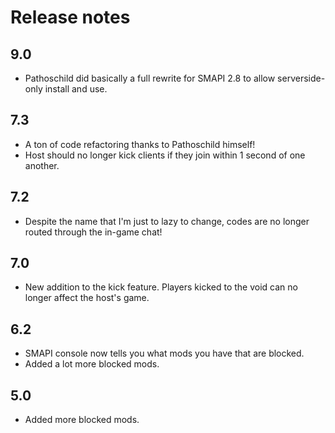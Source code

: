 # Release notes
## 9.0
* Pathoschild did basically a full rewrite for SMAPI 2.8 to allow serverside-only install and use.

## 7.3
* A ton of code refactoring thanks to Pathoschild himself!
* Host should no longer kick clients if they join within 1 second of one another.

## 7.2
* Despite the name that I'm just to lazy to change, codes are no longer routed through the in-game chat!

## 7.0
* New addition to the kick feature. Players kicked to the void can no longer affect the host's game.

## 6.2
* SMAPI console now tells you what mods you have that are blocked.
* Added a lot more blocked mods.

## 5.0
* Added more blocked mods.

